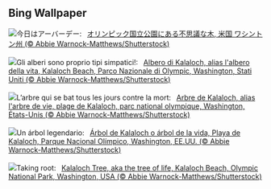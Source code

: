 ## Bing Wallpaper
![](https://www.bing.com/th?id=OHR.KalalochTree_JA-JP4733041534_UHD.jpg&w=1000)今日はアーバーデー:&nbsp;&ensp;[オリンピック国立公園にある不思議な木, 米国 ワシントン州 (© Abbie Warnock-Matthews/Shutterstock)](https://www.bing.com/th?id=OHR.KalalochTree_JA-JP4733041534_UHD.jpg)
<br><br/>
![](https://www.bing.com/th?id=OHR.KalalochTree_IT-IT7011475645_UHD.jpg&w=1000)Gli alberi sono proprio tipi simpatici!:&nbsp;&ensp;[Albero di Kalaloch, alias l'albero della vita, Kalaloch Beach, Parco Nazionale di Olympic, Washington, Stati Uniti (© Abbie Warnock-Matthews/Shutterstock)](https://www.bing.com/th?id=OHR.KalalochTree_IT-IT7011475645_UHD.jpg)
<br><br/>
![](https://www.bing.com/th?id=OHR.KalalochTree_FR-FR8329014212_UHD.jpg&w=1000)L’arbre qui se bat tous les jours contre la mort:&nbsp;&ensp;[Arbre de Kalaloch, alias l'arbre de vie, plage de Kalaloch, parc national olympique, Washington, États-Unis (© Abbie Warnock-Matthews/Shutterstock)](https://www.bing.com/th?id=OHR.KalalochTree_FR-FR8329014212_UHD.jpg)
<br><br/>
![](https://www.bing.com/th?id=OHR.KalalochTree_ES-ES2188397235_UHD.jpg&w=1000)Un árbol legendario:&nbsp;&ensp;[Árbol de Kalaloch o árbol de la vida, Playa de Kalaloch, Parque Nacional Olímpico, Washington, EE.UU. (© Abbie Warnock-Matthews/Shutterstock)](https://www.bing.com/th?id=OHR.KalalochTree_ES-ES2188397235_UHD.jpg)
<br><br/>
![](https://www.bing.com/th?id=OHR.KalalochTree_EN-GB4909909836_UHD.jpg&w=1000)Taking root:&nbsp;&ensp;[Kalaloch Tree, aka the tree of life, Kalaloch Beach, Olympic National Park, Washington, USA (© Abbie Warnock-Matthews/Shutterstock)](https://www.bing.com/th?id=OHR.KalalochTree_EN-GB4909909836_UHD.jpg)
<br><br/>
